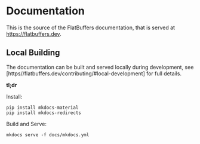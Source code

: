 # Documentation

This is the source of the FlatBuffers documentation, that is served at
https://flatbuffers.dev.


## Local Building

The documentation can be built and served locally during development, see [https//flatbuffers.dev/contributing/#local-development] for full details.

__tl;dr__

Install:

```
pip install mkdocs-material
pip install mkdocs-redirects
```

Build and Serve:

```
mkdocs serve -f docs/mkdocs.yml
```